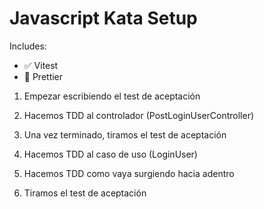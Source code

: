 # Javascript Kata Setup

Includes:

- ✅ Vitest
- 💅 Prettier

1. Empezar escribiendo el test de aceptación

2. Hacemos TDD al controlador (PostLoginUserController)

3. Una vez terminado, tiramos el test de aceptación

4. Hacemos TDD al caso de uso (LoginUser)

5. Hacemos TDD como vaya surgiendo hacia adentro

6. Tiramos el test de aceptación
